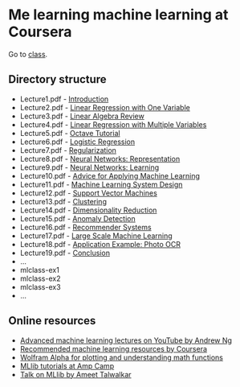 # Me learning machine learning at Coursera

Go to [class](https://class.coursera.org/ml-008/).

## Directory structure

  * Lecture1.pdf  - [Introduction](./Lecture1.pdf)
  * Lecture2.pdf  - [Linear Regression with One Variable](./Lecture2.pdf)
  * Lecture3.pdf  - [Linear Algebra Review](./Lecture3.pdf)
  * Lecture4.pdf  - [Linear Regression with Multiple Variables](./Lecture4.pdf)
  * Lecture5.pdf  - [Octave Tutorial](./Lecture5.pdf)
  * Lecture6.pdf  - [Logistic Regression](./Lecture6.pdf)
  * Lecture7.pdf  - [Regularization](./Lecture7.pdf)
  * Lecture8.pdf  - [Neural Networks: Representation](./Lecture8.pdf)
  * Lecture9.pdf  - [Neural Networks: Learning](./Lecture9.pdf)
  * Lecture10.pdf - [Advice for Applying Machine Learning](./Lecture10.pdf)
  * Lecture11.pdf - [Machine Learning System Design](./Lecture11.pdf)
  * Lecture12.pdf - [Support Vector Machines](./Lecture12.pdf)
  * Lecture13.pdf - [Clustering](./Lecture13.pdf)
  * Lecture14.pdf - [Dimensionality Reduction](./Lecture14.pdf)
  * Lecture15.pdf - [Anomaly Detection](./Lecture15.pdf)
  * Lecture16.pdf - [Recommender Systems](./Lecture16.pdf)
  * Lecture17.pdf - [Large Scale Machine Learning](./Lecture17.pdf)
  * Lecture18.pdf - [Application Example: Photo OCR](./Lecture18.pdf)
  * Lecture19.pdf - [Conclusion](./Lecture19.pdf)
  * ...
  * mlclass-ex1
  * mlclass-ex2
  * mlclass-ex3
  * ...

## Online resources

* [Advanced machine learning lectures on YouTube by Andrew Ng](https://www.youtube.com/course?list=ECA89DCFA6ADACE599)
* [Recommended machine learning resources by Coursera](https://share.coursera.org/wiki/index.php/ML:Useful_Resources)
* [Wolfram Alpha for plotting and understanding math functions](http://www.wolframalpha.com/input/?i=x+x^2+x^2*y+x^2*y^2+x^2*y^3+x^3*y+x^3*y^3)
* [MLlib tutorials at Amp Camp](http://ampcamp.berkeley.edu/5/)
* [Talk on MLlib by Ameet Talwalkar](https://www.youtube.com/watch?v=qSPqh7DiREM)
